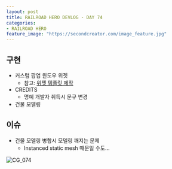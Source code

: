 ```yaml
---
layout: post
title: RAILROAD HERO DEVLOG - DAY 74
categories:
- RAILROAD HERO
feature_image: "https://secondcreator.com/image_feature.jpg"
---
```


## 구현
- 커스텀 팝업 윈도우 위젯
  - 참고: [위젯 템플릿 제작](https://docs.unrealengine.com/ko/Engine/UMG/HowTo/WidgetTemplates/index.html)
- CREDITS
  - 명예 개발자 취득시 문구 변경
- 건물 모델링

## 이슈
- 건물 모델링 병합시 모델링 깨지는 문제
  - Instanced static mesh 때문일 수도…

![CG_074](https://secondcreator.com/blog/imgs/CG_074.PNG)
